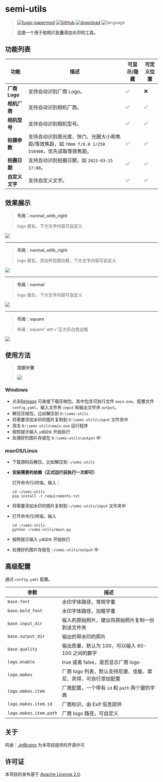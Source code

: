 # semi-utils

> [![hugo-papermod](https://img.shields.io/badge/Semi--Utils-@LeslieVan-red)](https://github.com/leslievan/semi-utils)
> [![GitHub](https://img.shields.io/github/license/leslievan/semi-utils)](https://github.com/leslievan/semi-utils/blob/master/LICENSE)
> [![download](https://img.shields.io/github/v/release/leslievan/semi-utils)](https://github.com/leslievan/semi-utils/releases)
> ![language](https://img.shields.io/github/languages/top/leslievan/semi-utils?color=orange)
>
> **这是一个用于给照片批量添加水印的工具。**

## 功能列表

| 功能          | 描述                                                              | 可显示/隐藏             | 可定义位置              |
|-------------|-----------------------------------------------------------------|--------------------|--------------------|
| **厂商 Logo** | 支持自动识别厂商 Logo。                                                  | :white_check_mark: | :x:                |
| **相机厂商**    | 支持自动识别相机厂商。                                                     | :white_check_mark: | :white_check_mark: |
| **相机型号**    | 支持自动识别相机型号。                                                     | :white_check_mark: | :white_check_mark: |
| **拍摄参数**    | 支持自动识别感光度、快门、光圈大小和焦距/等效焦距，如 `70mm f/8.0 1/250 IS0400`，优先读取等效焦距。 | :white_check_mark: | :white_check_mark: |
| **拍摄日期**    | 支持自动识别拍摄日期，如 `2023-03-25 17:08`。                                | :white_check_mark: | :white_check_mark: |
| **自定义文字**   | 支持自定义文字。                                                        | :white_check_mark: | :white_check_mark: |

## 效果展示

> **布局：normal_with_right**
> 
> logo 居右，下方文字内容可自定义

![](images/1-right.jpg)

---

> **布局：normal_with_right**
> 
> logo 居右，添加外包围白框，下方文字内容可自定义

![](images/1-right-margin.jpg)

---

> **布局：normal**
> 
> logo 居左，下方文字内容可自定义

![](images/1-left.jpg)

---

> **布局：square**
> 
> 布局：square" attr="正方形白色边框

![](images/1-square.jpg)

## 使用方法

> **简要步骤**
> 
> ![](images/steps.png)

### Windows

- 点击[Release](https://github.com/leslievan/semi-utils/releases) 可直接下载压缩包，其中包含可执行文件 `main.exe`、配置文件 `config.yaml`、输入文件夹 `input` 和输出文件夹 `output`。
- 解压压缩包，比如解压到 `D:\semi-utils`
- 将需要添加水印的图片复制到 `D:\semi-utils\input` 文件夹中
- 双击 `D:\semi-utils\main.exe` 运行程序
- 按照提示输入 `y或回车` 开始执行
- 处理好的图片存放在 `D:\semi-utils\output` 中

### macOS/Linux

- 下载源码后解压，比如解压到 `~/semi-utils`

- **安装需要的依赖（正式运行前执行一次即可）**

   打开命令行/终端，输入：

   ```shell
   cd ~/semi-utils
   pip install -r requirements.txt
   ```

- 将需要添加水印的图片复制到 `~/semi-utils/input` 文件夹中

- 打开命令行/终端，输入

   ```shell
   cd ~/semi-utils
   python ~/semi-utils/main.py
   ```

- 按照提示输入 `y或回车` 开始执行

- 处理好的图片存放在 `~/semi-utils/output` 中

## 高级配置

通过 `config.yaml` 配置。

| 参数                     | 描述                                 |
|------------------------|------------------------------------|
| `base.font`            | 水印字体路径，常规字重                        |
| `base.bold_font`       | 水印字体路径，加粗字重                        |
| `base.input_dir`       | 输入的原始照片，建议将原始照片复制一份到该文件夹           |
| `base.output_dir`      | 输出的带水印的照片                          |
| `base.quality`         | 输出质量，默认为 100，可以输入 60-100 之间的数字     |
| `logo.enable`          | true 或者 false，是否显示厂商 logo          |
| `logo.makes`           | 厂商 logo 列表，默认支持尼康、佳能、索尼、宾得，可自行添加配置 |
| `logo.makes.item`      | 厂商配置，一个带有 `id` 和 `path` 两个键的字典     |
| `logo.makes.item.id`   | 厂商标识，由 Exif 信息提供                   |
| `logo.makes.item.path` | 厂商 logo 路径，可自定义                    |

## 关于

鸣谢：[JetBrains](https://jb.gg/OpenSourceSupport) 为本项目提供的开源许可

## 许可证

本项目的发布基于 [Apache License 2.0](LICENSE).